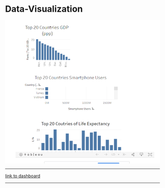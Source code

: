 # Data-Visualization
![alt text](https://github.com/olufemiode554/Data-Visualization/blob/2d5da5147b384ccf43a599e1bd8ca5c7c7e4ffb6/Wealth%20Of%20Nation%20Dashboard.PNG)

-------------------------

[link to dashboard](https://public.tableau.com/views/Top20CountriesVersion2/Dashboard1?:language=en-US&publish=yes&:display_count=n&:origin=viz_share_link)

--------------------------

